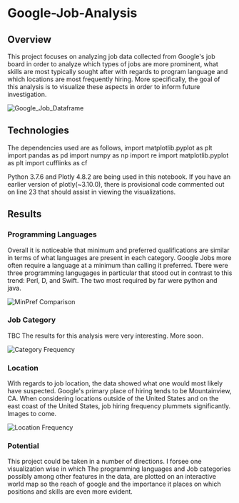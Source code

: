 # Google-Job-Analysis

## Overview
This project focuses on analyzing job data collected from Google's job board in order to analyze which types of jobs are more prominent, 
what skills are most typically sought after with regards to program language and which locations are most frequently hiring. More specifically, 
the goal of this analysis is to visualize these aspects in order to inform future investigation.

![Google_Job_Dataframe]()

## Technologies
The dependencies used are as follows,
import matplotlib.pyplot as plt
import pandas as pd
import numpy as np
import re
import matplotlib.pyplot as plt
import cufflinks as cf

Python 3.7.6 and Plotly 4.8.2 are being used in this notebook.
If you have an earlier version of plotly(~3.10.0), there is provisional code 
commented out on line 23 that should assist in viewing the visualizations.

## Results
### Programming Languages
Overall it is noticeable that minimum and preferred qualifications are similar in terms of what languages are present in each category.
Google Jobs more often require a language at a minimum than calling it preferred. Tbere were three programming langugages in particular that stood out
in contrast to this trend: Perl, D, and Swift. The two most required by far were python and java. 

![MinPref Comparison]()

### Job Category
TBC
The results for this analysis were very interesting. More soon.

![Category Frequency]()

### Location
With regards to job location, the data showed what one would most likely have suspected. Google's primary place of hiring 
tends to be Mountainview, CA. When considering locations outside of the United States and on the east coast of the United States,
job hiring frequency plummets significantly. Images to come. 

![Location Frequency]()

### Potential
This project could be taken in a number of directions. I forsee one visualization wise in which The programming languages and Job categories possibly
among other features in the data, are plotted on an interactive world map so the reach of google and the importance it places on which positions and skills
are even more evident.
